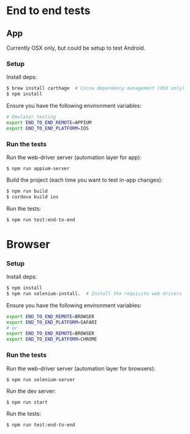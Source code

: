 # End to end tests 

## App

Currently OSX only, but could be setup to test Android.

### Setup

Install deps:

```sh
$ brew install carthage  # Cocoa dependency management (OSX only)
$ npm install
```

Ensure you have the following environment variables:

```sh
# Emulator testing
export END_TO_END_REMOTE=APPIUM
export END_TO_END_PLATFORM=IOS
```

### Run the tests

Run the web-driver server (automation layer for app):

```
$ npm run appium-server
```

Build the project (each time you want to test in-app changes):

```sh
$ npm run build
$ cordova build ios
```

Run the tests:
```sh
$ npm run test:end-to-end
```

# Browser

### Setup

Install deps:

```sh
$ npm install
$ npm run selenium-install.  # Install the requisite web drivers
```

Ensure you have the following environment variables:

```sh
export END_TO_END_REMOTE=BROWSER
export END_TO_END_PLATFORM=SAFARI
# or
export END_TO_END_REMOTE=BROWSER
export END_TO_END_PLATFORM=CHROME
```

### Run the tests

Run the web-driver server (automation layer for browsers):

```
$ npm run selenium-server
```

Run the dev server:

```sh
$ npm run start
```

Run the tests:
```sh
$ npm run test:end-to-end
```

